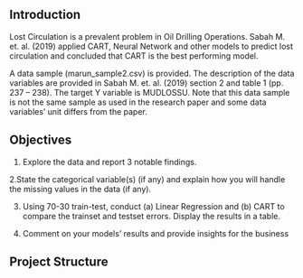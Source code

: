 ## Introduction

Lost Circulation is a prevalent problem in Oil Drilling Operations. Sabah M. et. al. (2019) applied CART, Neural Network and other models to predict lost circulation and
concluded that CART is the best performing model.

A data sample (marun_sample2.csv) is provided. The description of the data variables are provided in Sabah M. et. al. (2019) section 2 and table 1 (pp. 237 – 238). The
target Y variable is MUDLOSSU. Note that this data sample is not the same sample as used in the research paper and some data variables’ unit differs from the paper.


## Objectives
1.  Explore the data and report 3 notable findings.
   
2.State the categorical variable(s) (if any) and explain how you will handle the
missing values in the data (if any).

3. Using 70-30 train-test, conduct (a) Linear Regression and (b) CART to compare the trainset and testset errors. Display the results in a table.

4. Comment on your models’ results and provide insights for the business

## Project Structure





